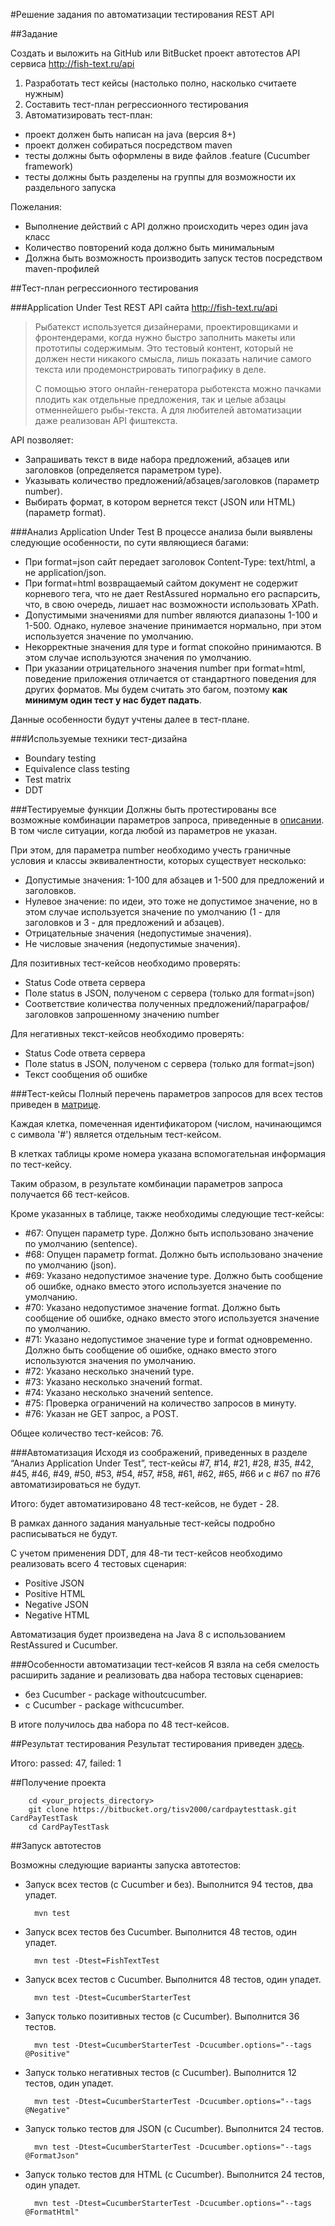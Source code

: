 #Решение задания по автоматизации тестирования REST API

##Задание

Создать и выложить на GitHub или BitBucket проект автотестов API сервиса http://fish-text.ru/api

1. Разработать тест кейсы (настолько полно, насколько считаете нужным)
2. Составить тест-план регрессионного тестирования
3. Автоматизировать тест-план:
* проект должен быть написан на java (версия 8+)
* проект должен собираться посредством maven
* тесты должны быть оформлены в виде файлов .feature (Cucumber framework)
* тесты должны быть разделены на группы для возможности их раздельного запуска

Пожелания:
* Выполнение действий с API должно происходить через один java класс
* Количество повторений кода должно быть минимальным
* Должна быть возможность производить запуск тестов посредством maven-профилей


##Тест-план регрессионного тестирования

###Application Under Test
REST API сайта http://fish-text.ru/api

>Рыбатекст используется дизайнерами, проектировщиками и фронтендерами, когда нужно быстро заполнить макеты или прототипы содержимым. Это тестовый контент, который не должен нести никакого смысла, лишь показать наличие самого текста или продемонстрировать типографику в деле.
>
>C помощью этого онлайн-генератора рыботекста можно пачками плодить как отдельные предложения, так и целые абзацы отменнейшего рыбы-текста. А для любителей автоматизации даже реализован API фиштекста.

API позволяет:
* Запрашивать текст в виде набора предложений, абзацев или заголовков (определяется параметром type).
* Указывать количество предложений/абзацев/заголовков (параметр number).
* Выбирать формат, в котором вернется текст (JSON или HTML) (параметр format).

###Анализ Application Under Test
В процессе анализа были выявлены следующие особенности, по сути являющиеся багами:

* При format=json сайт передает заголовок Content-Type: text/html, а не application/json.
* При format=html возвращаемый сайтом документ не содержит корневого тега, что не дает RestAssured нормально его распарсить, что, в свою очередь, лишает нас возможности использовать XPath.
* Допустимыми значениями для number являются диапазоны 1-100 и 1-500. Однако, нулевое значение принимается нормально, при этом используется значение по умолчанию. 
* Некорректные значения для type и format спокойно принимаются. В этом случае используются значения по умолчанию.
* При указании отрицательного значения number при format=html, поведение приложения отличается от стандартного поведения для других форматов. Мы будем считать это багом,
 поэтому **как минимум один тест у нас будет падать**.

Данные особенности будут учтены далее в тест-плане.

###Используемые техники тест-дизайна
* Boundary testing
* Equivalence class testing
* Test matrix
* DDT

###Тестируемые функции
Должны быть протестированы все возможные комбинации параметров запроса, приведенные в [описании](http://fish-text.ru/api). В том числе ситуации, когда любой из параметров не указан.

При этом, для параметра number необходимо учесть граничные условия и классы эквивалентности, которых существует несколько:
* Допустимые значения: 1-100 для абзацев и 1-500 для предложений и заголовков.
* Нулевое значение: по идеи, это тоже не допустимое значение, но в этом случае используется значение по умолчанию
 (1 - для заголовков и 3 - для предложений и абзацев).
* Отрицательные значения (недопустимые значения).
* Не числовые значения (недопустимые значения).

Для позитивных тест-кейсов необходимо проверять:
* Status Code ответа сервера
* Поле status в JSON, полученом с сервера (только для format=json)
* Соответствие количества полученных предложений/параграфов/заголовков запрошенному значению number

Для негативных текст-кейсов необходимо проверять:
* Status Code ответа сервера
* Поле status в JSON, полученом с сервера (только для format=json)
* Текст сообщения об ошибке

###Тест-кейсы
Полный перечень параметров запросов для всех тестов приведен в [матрице](https://drive.google.com/open?id=1eIT7GlUStORdLDSV015jx6Fp1GPl9zFslxRn7TZSzhQ).

Каждая клетка, помеченная идентификатором (числом, начинающимся с символа '#') является отдельным тест-кейсом.

В клетках таблицы кроме номера указана вспомогательная информация по тест-кейсу.

Таким образом, в результате комбинации параметров запроса получается 66 тест-кейсов.

Кроме указанных в таблице, также необходимы следующие тест-кейсы:

* \#67: Опущен параметр type. Должно быть использовано значение по умолчанию (sentence).
* \#68: Опущен параметр format. Должно быть использовано значение по умолчанию (json).
* \#69: Указано недопустимое значение type. Должно быть сообщение об ошибке, однако вместо этого используется значение по умолчанию.
* \#70: Указано недопустимое значение format. Должно быть сообщение об ошибке, однако вместо этого используется значение по умолчанию.
* \#71: Указано недопустимое значение type и format одновременно. Должно быть сообщение об ошибке, однако вместо этого используются значения по умолчанию.
* \#72: Указано несколько значений type.
* \#73: Указано несколько значений format.
* \#74: Указано несколько значений sentence.
* \#75: Проверка ограничений на количество запросов в минуту.
* \#76: Указан не GET запрос, а POST.
 

Общее количество тест-кейсов: 76.

###Автоматизация
Исходя из соображений, приведенных в разделе “Анализ Application Under Test”,  тест-кейсы #7, #14, #21, #28, #35, #42, #45, #46, #49, #50, #53, #54, #57, #58, #61, #62, #65, #66 и с #67 по #76 автоматизироваться не будут.

Итого: будет автоматизировано 48 тест-кейсов, не будет - 28.

В рамках данного задания мануальные тест-кейсы подробно расписываться не будут.

С учетом применения DDT, для 48-ти тест-кейсов необходимо реализовать всего 4 тестовых сценария:
* Positive JSON
* Positive HTML
* Negative JSON
* Negative HTML

Автоматизация будет произведена на Java 8 с использованием RestAssured и Cucumber.

###Особенности автоматизации тест-кейсов
Я взяла на себя смелость расширить задание и реализовать два набора тестовых сценариев:
* без Cucumber - package withoutcucumber.
* с Cucumber - package withcucumber.

В итоге получилось два набора по 48 тест-кейсов.

##Результат тестирования
Результат тестирования приведен [здесь](https://drive.google.com/open?id=1Q9YU6vkdHI_v6E7NIISs7ENZJKq6N2rHy4v6yG4xIz8).

Итого: passed: 47, failed: 1

##Получение проекта

        cd <your_projects_directory>
        git clone https://bitbucket.org/tisv2000/cardpaytesttask.git CardPayTestTask
        cd CardPayTestTask

##Запуск автотестов

Возможны следующие варианты запуска автотестов:

* Запуск всех тестов (с Cucumber и без). Выполнится 94 тестов, два упадет.

        mvn test

* Запуск всех тестов без Cucumber. Выполнится 48 тестов, один упадет.

        mvn test -Dtest=FishTextTest

* Запуск всех тестов с Cucumber. Выполнится 48 тестов, один упадет.

        mvn test -Dtest=CucumberStarterTest

* Запуск только позитивных тестов (с Cucumber). Выполнится 36 тестов.

        mvn test -Dtest=CucumberStarterTest -Dcucumber.options="--tags @Positive"

* Запуск только негативных тестов (с Cucumber). Выполнится 12 тестов, один упадет.

        mvn test -Dtest=CucumberStarterTest -Dcucumber.options="--tags @Negative" 

* Запуск только тестов для JSON (с Cucumber). Выполнится 24 тестов.

        mvn test -Dtest=CucumberStarterTest -Dcucumber.options="--tags @FormatJson" 

* Запуск только тестов для HTML (с Cucumber). Выполнится 24 тестов, один упадет.

        mvn test -Dtest=CucumberStarterTest -Dcucumber.options="--tags @FormatHtml" 

